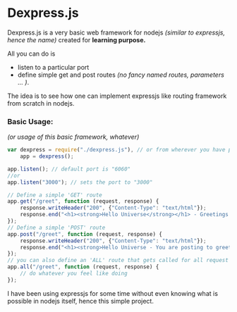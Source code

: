 # Dexpress.js

Dexpress.js is a very basic web framework for nodejs *(similar to expressjs, hence the name)* created for **learning purpose.** 

All you can do is 
* listen to a particular port
* define simple get and post routes *(no fancy named routes, parameters ... )*. 

The idea is to see how one can implement expressjs like routing framework from scratch in nodejs.

### Basic Usage:
*(or usage of this basic framework, whatever)*
```javascript
var dexpress = require("./dexpress.js"), // or from wherever you have placed this js file
	app = dexpress();

app.listen(); // default port is "6060"
//or
app.listen("3000"); // sets the port to "3000"

// Define a simple 'GET' route
app.get("/greet", function (request, response) {
	response.writeHeader("200", {"Content-Type": "text/html"});
	response.end("<h1><strong>Hello Universe</strong></h1> - Greetings from Dexpress!");
});
// Define a simple 'POST' route
app.post("/greet", function (request, response) {
	response.writeHeader("200", {"Content-Type": "text/html"});
	response.end("<h1><strong>Hello Universe - You are posting to greet route</strong></h1> - Greetings from Dexpress!");
});	
// you can also define an 'ALL' route that gets called for all request methods
app.all("/greet", function (request, response) {
	// do whatever you feel like doing
});
```   

I have been using expressjs for some time without even knowing what is possible in nodejs itself, hence this simple project. 